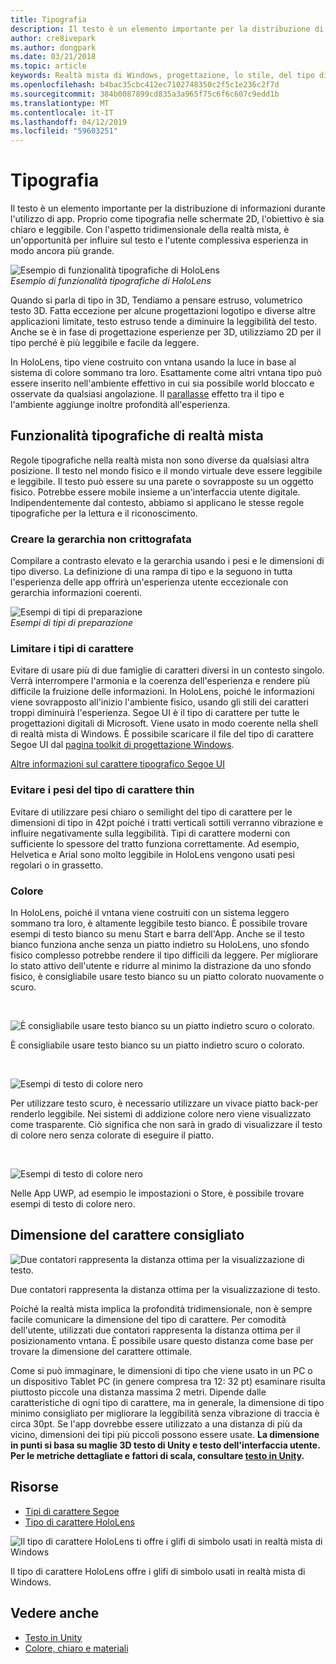 ```yaml
---
title: Tipografia
description: Il testo è un elemento importante per la distribuzione di informazioni durante l'utilizzo di app.
author: cre8ivepark
ms.author: dongpark
ms.date: 03/21/2018
ms.topic: article
keywords: Realtà mista di Windows, progettazione, lo stile, del tipo di carattere, tipografia, dell'interfaccia utente, esperienza utente
ms.openlocfilehash: b4bac35cbc412ec7102748350c2f5c1e236c2f7d
ms.sourcegitcommit: 384b0087899cd835a3a965f75c6f6c607c9edd1b
ms.translationtype: MT
ms.contentlocale: it-IT
ms.lasthandoff: 04/12/2019
ms.locfileid: "59603251"
---
```

# <a name="typography"></a>Tipografia

Il testo è un elemento importante per la distribuzione di informazioni durante l'utilizzo di app. Proprio come tipografia nelle schermate 2D, l'obiettivo è sia chiaro e leggibile. Con l'aspetto tridimensionale della realtà mista, è un'opportunità per influire sul testo e l'utente complessiva esperienza in modo ancora più grande.

![Esempio di funzionalità tipografiche di HoloLens](images/640px-typography-hero2.jpg)<br>
*Esempio di funzionalità tipografiche di HoloLens*

Quando si parla di tipo in 3D, Tendiamo a pensare estruso, volumetrico testo 3D. Fatta eccezione per alcune progettazioni logotipo e diverse altre applicazioni limitate, testo estruso tende a diminuire la leggibilità del testo. Anche se è in fase di progettazione esperienze per 3D, utilizziamo 2D per il tipo perché è più leggibile e facile da leggere.

In HoloLens, tipo viene costruito con vntana usando la luce in base al sistema di colore sommano tra loro. Esattamente come altri vntana tipo può essere inserito nell'ambiente effettivo in cui sia possibile world bloccato e osservate da qualsiasi angolazione. Il [parallasse](https://en.wikipedia.org/wiki/Parallax) effetto tra il tipo e l'ambiente aggiunge inoltre profondità all'esperienza.

## <a name="typography-in-mixed-reality"></a>Funzionalità tipografiche di realtà mista

Regole tipografiche nella realtà mista non sono diverse da qualsiasi altra posizione. Il testo nel mondo fisico e il mondo virtuale deve essere leggibile e leggibile. Il testo può essere su una parete o sovrapposte su un oggetto fisico. Potrebbe essere mobile insieme a un'interfaccia utente digitale. Indipendentemente dal contesto, abbiamo si applicano le stesse regole tipografiche per la lettura e il riconoscimento.

### <a name="create-clear-hierarchy"></a>Creare la gerarchia non crittografata

Compilare a contrasto elevato e la gerarchia usando i pesi e le dimensioni di tipo diverso. La definizione di una rampa di tipo e la seguono in tutta l'esperienza delle app offrirà un'esperienza utente eccezionale con gerarchia informazioni coerenti.

![Esempi di tipi di preparazione](images/typography-ramp-1000px.jpg)<br>
*Esempi di tipi di preparazione*

### <a name="limit-your-fonts"></a>Limitare i tipi di carattere

Evitare di usare più di due famiglie di caratteri diversi in un contesto singolo. Verrà interrompere l'armonia e la coerenza dell'esperienza e rendere più difficile la fruizione delle informazioni. In HoloLens, poiché le informazioni viene sovrapposto all'inizio l'ambiente fisico, usando gli stili dei caratteri troppi diminuirà l'esperienza. Segoe UI è il tipo di carattere per tutte le progettazioni digitali di Microsoft. Viene usato in modo coerente nella shell di realtà mista di Windows. È possibile scaricare il file del tipo di carattere Segoe UI dal [pagina toolkit di progettazione Windows](https://docs.microsoft.com/windows/uwp/design-downloads/).

[Altre informazioni sul carattere tipografico Segoe UI](https://docs.microsoft.com/windows/uwp/design/style/typography)

### <a name="avoid-thin-font-weights"></a>Evitare i pesi del tipo di carattere thin

Evitare di utilizzare pesi chiaro o semilight del tipo di carattere per le dimensioni di tipo in 42pt poiché i tratti verticali sottili verranno vibrazione e influire negativamente sulla leggibilità. Tipi di carattere moderni con sufficiente lo spessore del tratto funziona correttamente. Ad esempio, Helvetica e Arial sono molto leggibile in HoloLens vengono usati pesi regolari o in grassetto.

### <a name="color"></a>Colore

In HoloLens, poiché il vntana viene costruiti con un sistema leggero sommano tra loro, è altamente leggibile testo bianco. È possibile trovare esempi di testo bianco su menu Start e barra dell'App. Anche se il testo bianco funziona anche senza un piatto indietro su HoloLens, uno sfondo fisico complesso potrebbe rendere il tipo difficili da leggere. Per migliorare lo stato attivo dell'utente e ridurre al minimo la distrazione da uno sfondo fisico, è consigliabile usare testo bianco su un piatto colorato nuovamente o scuro.

<br>


![È consigliabile usare testo bianco su un piatto indietro scuro o colorato.](images/typography-whiteonblack2-1000px.jpg)

È consigliabile usare testo bianco su un piatto indietro scuro o colorato.

<br>


![Esempi di testo di colore nero](images/640px-typography-textcolors.jpg)

Per utilizzare testo scuro, è necessario utilizzare un vivace piatto back-per renderlo leggibile. Nei sistemi di addizione colore nero viene visualizzato come trasparente. Ciò significa che non sarà in grado di visualizzare il testo di colore nero senza colorate di eseguire il piatto.

<br>


![Esempi di testo di colore nero](images/640px-typography-blackonwhite.jpg)

Nelle App UWP, ad esempio le impostazioni o Store, è possibile trovare esempi di testo di colore nero.

## <a name="recommended-font-size"></a>Dimensione del carattere consigliato

![Due contatori rappresenta la distanza ottima per la visualizzazione di testo.](images/typography-distance-1000px.jpg)

Due contatori rappresenta la distanza ottima per la visualizzazione di testo.

Poiché la realtà mista implica la profondità tridimensionale, non è sempre facile comunicare la dimensione del tipo di carattere. Per comodità dell'utente, utilizzati due contatori rappresenta la distanza ottima per il posizionamento vntana. È possibile usare questo distanza come base per trovare la dimensione del carattere ottimale.

Come si può immaginare, le dimensioni di tipo che viene usato in un PC o un dispositivo Tablet PC (in genere compresa tra 12: 32 pt) esaminare risulta piuttosto piccole una distanza massima 2 metri. Dipende dalle caratteristiche di ogni tipo di carattere, ma in generale, la dimensione di tipo minimo consigliato per migliorare la leggibilità senza vibrazione di traccia è circa 30pt. Se l'app dovrebbe essere utilizzato a una distanza di più da vicino, dimensioni dei tipi più piccoli possono essere usate. **La dimensione in punti si basa su maglie 3D testo di Unity e testo dell'interfaccia utente. Per le metriche dettagliate e fattori di scala, consultare [testo in Unity](text-in-unity.md).**

## <a name="resources"></a>Risorse
* [Tipi di carattere Segoe](http://download.microsoft.com/download/1/B/C/1BCF071A-78EE-4968-ACBE-15461C274B61/Segoe%20fonts%20v1705.zip)
* [Tipo di carattere HoloLens](http://download.microsoft.com/download/3/8/D/38D659E2-4B9C-413A-B2E7-1956181DC427/Hololens%20font.zip)

![Il tipo di carattere HoloLens ti offre i glifi di simbolo usati in realtà mista di Windows](images/300px-hololensmdl2symbols.jpg)

Il tipo di carattere HoloLens offre i glifi di simbolo usati in realtà mista di Windows.

## <a name="see-also"></a>Vedere anche
* [Testo in Unity](http://holodocsfuture/index.php?title=Text_in_Unity&action=edit&redlink=1)
* [Colore, chiaro e materiali](color,-light-and-materials.md)

